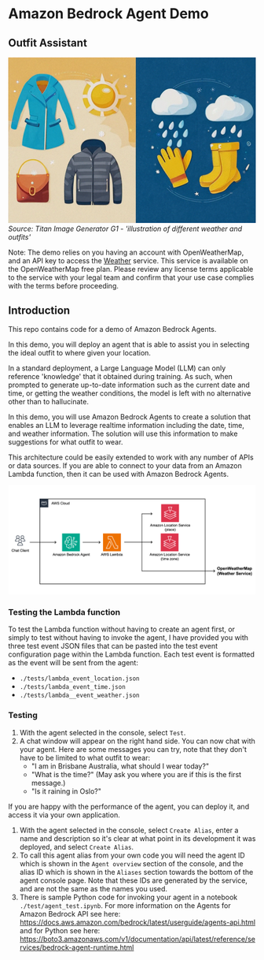 # Amazon Bedrock Agent Demo 
## Outfit Assistant 

![What should I wear today?](/images/illustration-of-different-weather-and-outfits.png)
*Source: Titan Image Generator G1 - 'illustration of different weather and outfits'*

Note: The demo relies on you having an account with OpenWeatherMap, and an API key to access the [Weather](https://openweathermap.org/current) service.  This service is available on the OpenWeatherMap free plan. Please review any license terms applicable to the service with your legal team and confirm that your use case complies with the terms before proceeding.

## Introduction

This repo contains code for a demo of Amazon Bedrock Agents. 

In this demo, you will deploy an agent that is able to assist you in selecting the ideal outfit to where given your location.  

In a standard deployment, a Large Language Model (LLM) can only reference 'knowledge' that it obtained during training.  As such, when prompted to generate up-to-date information such as the current date and time, or getting the weather conditions, the model is left with no alternative other than to hallucinate.  

In this demo, you will use Amazon Bedrock Agents to create a solution that enables an LLM to leverage realtime information including the date, time, and weather information. The solution will use this information to make suggestions for what outfit to wear.

This architecture could be easily extended to work with any number of APIs or data sources.  If you are able to connect to your data from an Amazon Lambda function, then it can be used with Amazon Bedrock Agents. 

![Outfit Assistant](/images/outfit-assistant-diag-1.png)

### Testing the Lambda function

To test the Lambda function without having to create an agent first, or simply to test without having to invoke the agent, I have provided you with three test event JSON files that can be pasted into the test event configuration page within the Lambda function.  Each test event is formatted as the event will be sent from the agent:

- `./tests/lambda_event_location.json`
- `./tests/lambda_event_time.json`
- `./tests/lambda__event_weather.json`

### Testing

1. With the agent selected in the console, select `Test`. 
1. A chat window will appear on the right hand side.  You can now chat with your agent. Here are some messages you can try, note that they don't have to be limited to what outfit to wear: 
    - "I am in Brisbane Australia, what should I wear today?"
    - "What is the time?" (May ask you where you are if this is the first message.)
    - "Is it raining in Oslo?"

If you are happy with the performance of the agent, you can deploy it, and access it via your own application.

1. With the agent selected in the console, select `Create Alias`, enter a name and description so it's clear at what point in its development it was deployed, and select `Create Alias`.   
1. To call this agent alias from your own code you will need the agent ID which is shown in the `Agent overview` section of the console, and the alias ID which is shown in the `Aliases` section towards the bottom of the agent console page. Note that these IDs are generated by the service, and are not the same as the names you used.
1. There is sample Python code for invoking your agent in a notebook `./test/agent_test.ipynb`.  For more information on the Agents for Amazon Bedrock API see here: https://docs.aws.amazon.com/bedrock/latest/userguide/agents-api.html and for Python see here: https://boto3.amazonaws.com/v1/documentation/api/latest/reference/services/bedrock-agent-runtime.html 
